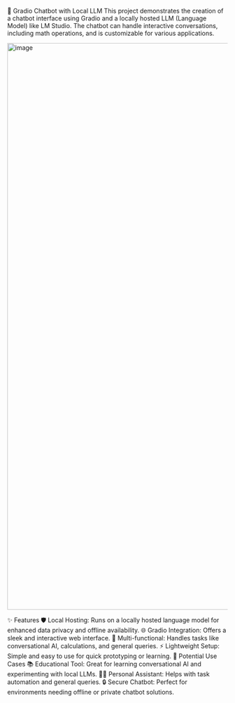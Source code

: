 🤖 Gradio Chatbot with Local LLM
This project demonstrates the creation of a chatbot interface using Gradio and a locally hosted LLM (Language Model) like LM Studio. The chatbot can handle interactive conversations, including math operations, and is customizable for various applications.

<img width="1291" alt="image" src="https://github.com/user-attachments/assets/3ae62427-d6b9-499a-aa5e-04c4331c68d8" />


✨ Features
🛡️ Local Hosting: Runs on a locally hosted language model for enhanced data privacy and offline availability.
🌐 Gradio Integration: Offers a sleek and interactive web interface.
🎯 Multi-functional: Handles tasks like conversational AI, calculations, and general queries.
⚡ Lightweight Setup: Simple and easy to use for quick prototyping or learning.
🚀 Potential Use Cases
📚 Educational Tool: Great for learning conversational AI and experimenting with local LLMs.
🧑‍💻 Personal Assistant: Helps with task automation and general queries.
🔒 Secure Chatbot: Perfect for environments needing offline or private chatbot solutions.


